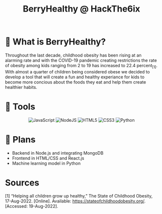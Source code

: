 <h1 align="center"> BerryHealthy @ HackThe6ix </h1>
<br>

# 💭 What is BerryHealthy?
Throughout the last decade, childhood obesity has been rising at an alarming rate and with the COVID-19 pandemic creating restrictions the rate of obesity among kids ranging from 2 to 19 has increased to 22.4 percent<sub>[1]</sub>. With almost a quarter of children being considered obese we decided to develop a tool that will create a fun and healthy experiance for kids to become more concious about the foods they eat and help them create healthier habits. 

# 🔧 Tools
<center>

![JavaScript](https://img.shields.io/badge/javascript-%23323330.svg?style=for-the-badge&logo=javascript&logoColor=%23F7DF1E)
![NodeJS](https://img.shields.io/badge/node.js-6DA55F?style=for-the-badge&logo=node.js&logoColor=white)
![HTML5](https://img.shields.io/badge/html5-%23E34F26.svg?style=for-the-badge&logo=html5&logoColor=white)
![CSS3](https://img.shields.io/badge/css3-%231572B6.svg?style=for-the-badge&logo=css3&logoColor=white)
![Python](https://img.shields.io/badge/python-3670A0?style=for-the-badge&logo=python&logoColor=ffdd54)

</center>

# 📝 Plans
- Backend in Node.js and integrating MongoDB
- Frontend in HTML/CSS and React.js
- Machine learning model in Python

# Sources
[1] “Helping all children grow up healthy,” The State of Childhood Obesity, 17-Aug-2022. [Online]. Available: https://stateofchildhoodobesity.org/. [Accessed: 19-Aug-2022]. 